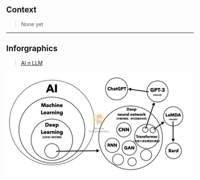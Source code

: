 
## Context

> None yet

-----

## Inforgraphics

> [AI n LLM](../_assets/infographic-ai-tech-relation.png)

<img src="../_assets/infographic-ai-tech-relation.png" alt="AI n LLM" width="500" height=50% />